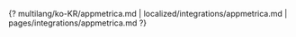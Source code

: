 {? multilang/ko-KR/appmetrica.md | localized/integrations/appmetrica.md | pages/integrations/appmetrica.md ?}
